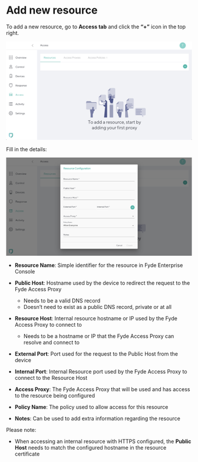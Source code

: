# Add new resource

To add a new resource, go to **Access tab** and click the **“+”** icon in the top right.

![Control Screen](imgs/access_resources.png)

Fill in the details:

![Add Resource](imgs/access_add_resource.png )

- **Resource Name**: Simple identifier for the resource in Fyde Enterprise Console

- **Public Host**: Hostname used by the device to redirect the request to the Fyde Access Proxy
  - Needs to be a valid DNS record
  - Doesn’t need to exist as a public DNS record, private or at all

- **Resource Host**: Internal resource hostname or IP used by the Fyde Access Proxy to connect to
  - Needs to be a hostname or IP that the Fyde Access Proxy can resolve and connect to

- **External Port**: Port used for the request to the Public Host from the device

- **Internal Port**: Internal Resource port used by the Fyde Access Proxy to connect to the Resource Host

- **Access Proxy**: The Fyde Access Proxy that will be used and has access to the resource being configured

- **Policy Name**: The policy used to allow access for this resource

- **Notes**: Can be used to add extra information regarding the resource

Please note:

- When accessing an internal resource with HTTPS configured, the **Public Host** needs to match the configured hostname in the resource certificate
